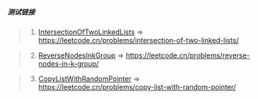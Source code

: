 ##### 测试链接
> 1. [IntersectionOfTwoLinkedLists](1.IntersectionOfTwoLinkedLists) => https://leetcode.cn/problems/intersection-of-two-linked-lists/

> 2. [ReverseNodesInkGroup](2.ReverseNodesInkGroup) => https://leetcode.cn/problems/reverse-nodes-in-k-group/

> 3. [CopyListWithRandomPointer](3.CopyListWithRandomPointer) => https://leetcode.cn/problems/copy-list-with-random-pointer/